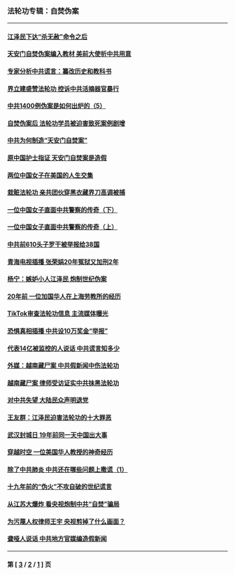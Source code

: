 ### 法轮功专辑：自焚伪案
---
#### [江泽民下达“杀无赦”命令之后](../../pages/nf5562/n13878084.md?08220430) 
#### [天安门自焚伪案编入教材 美前大使析中共用意](../../pages/nf5562/n13791932.md?08220430) 
#### [专家分析中共谎言：纂改历史和教科书](../../pages/nf5562/n13781542.md?08220430) 
#### [界立建盛赞法轮功 控诉中共活摘器官暴行](../../pages/nf5562/n13781971.md?08220430) 
#### [中共1400例伪案是如何出炉的（5）](../../pages/nf5562/n13226831.md?08220430) 
#### [自焚伪案后 法轮功学员被迫害致死案例剧增](../../pages/nf5562/n13190600.md?08220430) 
#### [中共为何制造“天安门自焚案”](../../pages/nf5562/n13183270.md?08220430) 
#### [原中国护士指证 天安门自焚案是造假](../../pages/nf5562/n13172289.md?08220430) 
#### [两位中国女子在美国的人生交集](../../pages/nf5562/n13156138.md?08220430) 
#### [栽赃法轮功 亲共团伙穿黑衣藏界刀高调被捕](../../pages/nf5562/n13073780.md?08220430) 
#### [一位中国女子直面中共警察的传奇（下）](../../pages/nf5562/n12989706.md?08220430) 
#### [一位中国女子直面中共警察的传奇（上）](../../pages/nf5562/n12985072.md?08220430) 
#### [中共前610头子罗干被举报给38国](../../pages/nf5562/n12975419.md?08220430) 
#### [青海电视插播 张荣娟20年冤狱又加刑2年](../../pages/nf5562/n12738166.md?08220430) 
#### [杨宁：嫉妒小人江泽民 炮制世纪伪案](../../pages/nf5562/n12724108.md?08220430) 
#### [20年前 一位加国华人在上海劳教所的经历](../../pages/nf5562/n12707932.md?08220430) 
#### [TikTok审查法轮功信息 主流媒体曝光](../../pages/nf5562/n12362336.md?08220430) 
#### [恐惧真相插播 中共设10万奖金“举报”](../../pages/nf5562/n12306396.md?08220430) 
#### [代表14亿被监控的人说话 中共谎言知多少](../../pages/nf5562/n12297484.md?08220430) 
#### [外媒：越南藏尸案 中共假新闻中伤法轮功](../../pages/nf5562/n12264411.md?08220430) 
#### [越南藏尸案 律师受访证实中共抹黑法轮功](../../pages/nf5562/n12261878.md?08220430) 
#### [对中共失望 大陆民众声明退党](../../pages/nf5562/n12187315.md?08220430) 
#### [王友群：江泽民迫害法轮功的十大罪恶](../../pages/nf5562/n12169074.md?08220430) 
#### [武汉封城日 19年前同一天中国出大事](../../pages/nf5562/n12150901.md?08220430) 
#### [穿越时空  一位美国华人教授的神奇经历](../../pages/nf5562/n12097460.md?08220430) 
#### [除了中共肺炎 中共还在哪些问题上撒谎（1）](../../pages/nf5562/n11955770.md?08220430) 
#### [十九年前的“伪火”不攻自破的世纪谎言](../../pages/nf5562/n11813238.md?08220430) 
#### [从江苏大爆炸 看央视炮制中共“自焚”骗局](../../pages/nf5562/n11140275.md?08220430) 
#### [为污蔑人权律师王宇 央视剪掉了什么画面？](../../pages/nf5562/n11130142.md?08220430) 
#### [聋哑人说话 中共地方官媒编造假新闻](../../pages/nf5562/n11006067.md?08220430) 

---
#### 第 [ [3](./3.md?08220430) / [2](./2.md?08220430) / [1](./1.md?08220430) ] 页
